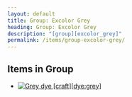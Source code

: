 ```yaml
---
layout: default
title: Group: Excolor Grey
heading: Group: Excolor Grey
description: "[group][excolor_grey]"
permalink: /items/group-excolor-grey/
---
```



## Items in Group

<ul class="list-items clearfix">
    <li><a href="{{site.baseurl}}/items/dye-grey/"><img src="{{site.baseurl}}/assets/img/items/textures/dye_grey.png" data-toggle="tooltip" title="Grey dye [craft][dye:grey]"></a></li>
</ul>
